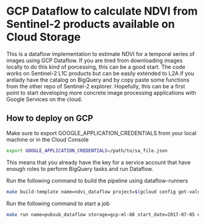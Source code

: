 # GCP Dataflow to calculate NDVI from Sentinel-2 products available on Cloud Storage

This is a dataflow implementation to estimate NDVI for a temporal series of images using GCP Dataflow. If you are tired from downloading images locally to do this kind of porcessing, this can be a good start. The code works on Sentinel-2 L1C products but can be easily extended to L2A if you arelady have the catalog on BigQuery and by copy paste some functions from the other repo of Sentinel-2 explorer. Hopefully, this can be a first point to start developing more concrete image processing applications with Google Services on the cloud.


## How to deploy on GCP

Make sure to export GOOGLE_APPLICATION_CREDENTIALS from your local machine or in the Cloud Console

```bash
export GOOGLE_APPLICATION_CREDENTIALS=/path/to/sa_file.json
```

This means that you already have the key for a service account that have enough roles to perform BigQuery tasks and run Dataflow.

Run the following command to build the pipeline using dataflow-runners

```bash
make build-template name=ndvi_dataflow project=$(gcloud config get-value project) storage=gcp-ml-88 
```

Run the following command to start a job

```bash
make run name=pubsub_dataflow storage=gcp-ml-88 start_date=2017-07-05 end_date=2017-07-20 tile=31TCJ cloud_cover=20
```
